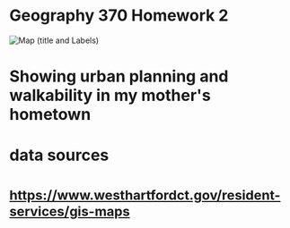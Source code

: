 # Geography 370 Homework 2


![Map (title and Labels)](https://user-images.githubusercontent.com/112418269/187817383-e41d8b45-8ec5-4e71-9e43-2c15bd5c83a2.png)

# Showing urban planning and walkability in my mother's hometown
# data sources
# <small> https://www.westhartfordct.gov/resident-services/gis-maps